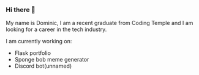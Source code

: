 ### Hi there 👋

My name is Dominic, I am a recent graduate from Coding Temple and I am looking for a career in the tech industry.

I am currently working on:
- Flask portfolio
- Sponge bob meme generator
- Discord bot(unnamed)


<!--
**TrashBandiHoot/TrashBandiHoot** is a ✨ _special_ ✨ repository because its `README.md` (this file) appears on your GitHub profile.

Here are some ideas to get you started:

- 🔭 I’m currently working on ...
- 🌱 I’m currently learning ...
- 👯 I’m looking to collaborate on ...
- 🤔 I’m looking for help with ...
- 💬 Ask me about ...
- 📫 How to reach me: ...
- 😄 Pronouns: ...
- ⚡ Fun fact: ...
-->
